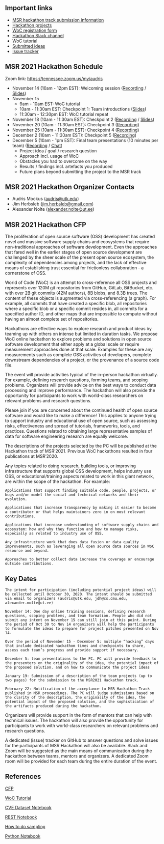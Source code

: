 ## Important links

- [MSR hackathon track submission information](https://github.com/woc-hack/hackathon-msr-2021/blob/master/msr-submission.md)
- [Hackathon projects](https://github.com/woc-hack/hackathon-msr-2021/blob/master/projects.md)
- [WoC registration form](https://docs.google.com/forms/d/e/1FAIpQLSd4vA5Exr-pgySRHX_NWqLz9VTV2DB6XMlR-gue_CQm51qLOQ/viewform?vc=0&c=0&w=1&flr=0&usp=mail_form_link) 
- [Hackathon Slack channel](https://join.slack.com/t/woc-hack/shared_invite/zt-iodol0cm-R99KHgN7KGiuZ0tVvOYZzQ)
- [WoC tutorial](https://github.com/woc-hack/tutorial)
- [Submitted ideas](https://github.com/woc-hack/hackathon-msr-2021/blob/master/ideas.md)
- [Issue tracker](https://github.com/woc-hack/hackathon-msr-2021/issues)

## MSR 2021 Hackathon Schedule

Zoom link: https://tennessee.zoom.us/my/audris

* November 14 (10am - 12pm EST): Welcoming session ([Recording](https://drive.google.com/file/d/1NQVwqqHn2LsHY33RCvQ69MDN-8DNBlLM/view?usp=sharing) / [Slides](https://drive.google.com/file/d/1zx4bG4GdQyZ5H6Rhv1K-VZm4SG7MnLl_/view?usp=sharing))
* November 15
     -   9am - 10am EST: WoC tutorial
     -  10am - 11:30am EST: Checkpoint 1: Team introductions ([Slides](https://drive.google.com/file/d/1QaUFcABvRDdVuMI00_cHpww7iSGcAnK0/view?usp=sharing))
     -  11:30am - 12:30pm EST: WoC tutorial repeat
* November 18 (10am - 11:30am EST): Checkpoint 2 ([Recording](https://drive.google.com/file/d/1Dm3EVfgzjBQWF7cIosCo3VVHufUxOJc3/view?usp=sharing) / [Slides](https://drive.google.com/file/d/1GupC3SiOA--_SCxRflJwGz5hbGaG0Qfa/view?usp=sharing))
* November 20 (10am - 11:30am EST): Checkpoint 3 ([Recording](https://drive.google.com/file/d/1mceqNwnr7ilPn41eIH_NgEGl3HG1y-dU/view?usp=sharing))
* November 25 (10am - 11:30am EST): Checkpoint 4 ([Recording](https://drive.google.com/file/d/14OshGrdpL4TpdVjJpNReohEcWmwNZUUW/view?usp=sharing))
* December 2 (10am - 11:30am EST): Checkpoint 5 ([Recording](https://drive.google.com/file/d/1a20WAr96m6XingD15ik5EyxccXiDJ5jo/view?usp=sharing))
* December 5 (10am - 1pm EST): Final team presentations (10 minutes per team) ([Recording](https://drive.google.com/file/d/12TsObMklkd06EoV1d2ceKR9XVgBlmT-D/view?usp=sharing) / [Chat](https://drive.google.com/file/d/1aPa7mRTzZxiUFIuZAne979WAjiN1lzeY/view?usp=sharing))
     -   Project idea / goal / research question
     -   Approach incl. usage of WoC
     -   Obstacles you had to overcome on the way
     -   Results / findings incl. artefacts you produced
     -   Future plans beyond submitting the project to the MSR track

## MSR 2021 Hackathon Organizer Contacts
* Audris Mockus (audris@utk.edu)
* Jim Herbsleb (jim.herbsleb@gmail.com)
* Alexander Nolte (alexander.nolte@ut.ee)

## MSR 2021 Hackathon CFP

The proliferation of open source software (OSS) development has created novel and massive software supply chains and ecosystems that require non-traditional approaches of software development. Even the approaches that fared well in the earlier stages of open source development are challenged by the sheer scale of the present open source ecosystem, the complexity of dependencies among projects, and the lack of effective means of establishing trust essential for frictionless collaboration - a cornerstone of OSS.

World of Code (WoC) is an attempt to cross-reference all OSS projects and represents over 120M git repositories from GitHub, GitLab, BitBucket, etc. with over 2B git commits (42M authors), 8B blobs, and 8.3B trees. The content of these objects is augmented via cross-referencing (a graph). For example, all commits that have created a specific blob, all repositories where a specific blob or a specific commit resides in, all commits for a specified author ID, and other maps that are impossible to compute without having an almost complete set of repositories.

Hackathons are effective ways to explore research and product ideas by teaming up with others on intense but limited in duration tasks. We propose WoC online hackathon to explore problems and solutions in open source software development that either apply at a global scale or require measurement approaches done at that scale. Examples for these are any measurements such as complete OSS activities of developers, complete downstream dependencies of a project, or the provenance of a source code file.

The event will provide activities typical of the in-person hackathon virtually. For example, defining research questions, forming teams, and scoping problems. Organizers will provide advice on the best ways to conduct data processing and improve performance. The hackathon will also provide the opportunity for participants to work with world-class researchers on relevant problems and research questions.

Please join if you are concerned about the continued health of open source software and would like to make a difference! This applies to anyone trying to support industry and educational use of open source, such as assessing risks, effectiveness and spread of tutorials, frameworks, tools, and practices. Questions related to obtaining large representative samples of data for software engineering research are equally welcome.

The descriptions of the projects selected by the PC will be published at the Hackathon track of MSR’2021. Previous WoC hackathons resulted in four publications at MSR’2020.

Any topics related to doing research, building tools, or improving infrastructure that supports global OSS development, helps industry use OSS, or educational/training aspects related to work in this giant network, are within the scope of the hackathon. For example:

    Applications that support finding suitable code, people, projects, or bugs and/or model the social and technical networks and their evolution.

    Applications that increase transparency by making it easier to become a contributor or that helps maintainers zero in on most relevant contributions.

    Applications that increase understanding of software supply chains and ecosystem: how and why they function and how to manage risks, especially as related to industry use of OSS.

    Any infrastructure work that does data fusion or data quality improvements, such as leveraging all open source data sources in WoC resource and beyond.

    Approaches to better collect data increase the coverage or encourage outside contributions.

## Key Dates

    The intent for participation (including potential project ideas) will be collected until October 30, 2020. The intent should be submitted via email to organizers (audris@utk.edu, jdh@cs.cmu.edu, alexander.nolte@ut.ee)

    November 14: One day online training sessions, defining research questions, scoping problems, and team formation. People who did not submit any intent on November 15 can still join at this point. During the period of Oct 30 to Nov 14 organizers will help the participants to formulate the ideas to prepare for project pitches presented on Nov 14.

    Over the period of November 15 - December 5: multiple “hacking” days that include dedicated hackathon times and checkpoints to share, assess each team’s progress and provide support if necessary.

    December 5: team presentations to the PC. PC will provide feedback to the presenters on the originality of the idea, the potential impact of the proposed solution, and on how to communicate the project ideas

    January 19: Submission of a description of the team projects (up to two pages) for the submission to the MSR2021 Hackathon track.

    February 22: Notification of the acceptance to MSR Hackathon Track published in MSR proceedings. The PC will judge submissions based on the clarity of the description, the originality of the idea, the potential impact of the proposed solution, and the sophistication of the artifacts produced during the hackathon.

Organizers will provide support in the form of mentors that can help with technical issues. The hackathon will also provide the opportunity for participants to work with world-class researchers on relevant problems and research questions.

A dedicated (issue) tracker on GitHub to answer questions and solve issues for the participants of MSR Hackathon will also be available. Slack and Zoom will be suggested as the main means of communication during the hackathon between teams, mentors and organizers. A dedicated Zoom room will be provided for each team during the entire duration of the event.


## References

[CFP](https://2021.msrconf.org/track/hackathon)

[WoC Tutorial](https://github.com/woc-hack/tutorial/blob/master/README.md)

[CVE Dataset Notebook](https://github.com/woc-hack/hackathon-msr-2021/blob/master/CVEJupyter.ipynb)

[REST Notebook](https://github.com/woc-hack/hackathon-msr-2021/blob/master/RESTJupyter.ipynb)

[How to do sampling](https://github.com/woc-hack/hackathon-msr-2021/blob/master/sampling-resource.md)

[Python Notebook](https://github.com/woc-hack/hackathon-msr-2021/blob/master/PYJupyter.ipynb)
